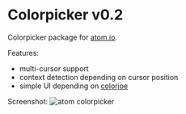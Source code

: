 # Colorpicker v0.2

Colorpicker package for [atom.io](http://atom.io).

Features:
 - multi-cursor support
 - context detection depending on cursor position
 - simple UI depending on [colorjoe](https://www.npmjs.org/package/colorjoe)

Screenshot:
![atom colorpicker](https://dl.dropboxusercontent.com/u/540495/atom-colorpicker.png "Atom Colorpicker")

